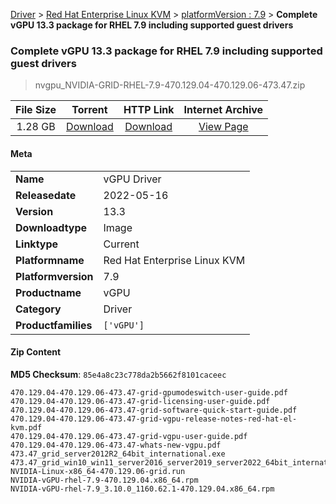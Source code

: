 
[Driver](/README.md)  >  [Red Hat Enterprise Linux KVM](/index/Driver/Red_Hat_Enterprise_Linux_KVM.md)  >  [platformVersion : 7.9](/index/Driver/Red_Hat_Enterprise_Linux_KVM/7.9.md)  >  **Complete vGPU 13.3 package for RHEL 7.9 including supported guest drivers**


###    Complete vGPU 13.3 package for RHEL 7.9 including supported guest drivers

> nvgpu_NVIDIA-GRID-RHEL-7.9-470.129.04-470.129.06-473.47.zip   


| **File Size** | **Torrent**  | **HTTP Link** | **Internet Archive** |
|:-------------:|:------------:|:-------------:|:--------------------:|
| 1.28 GB |  [Download](https://archive.org/download/nvgpu_NVIDIA-GRID-RHEL-7.9-470.129.04-470.129.06-473.47.zip/nvgpu_NVIDIA-GRID-RHEL-7.9-470.129.04-470.129.06-473.47.zip_archive.torrent)       | [Download](https://archive.org/compress/nvgpu_NVIDIA-GRID-RHEL-7.9-470.129.04-470.129.06-473.47.zip) | [View Page](https://archive.org/details/nvgpu_NVIDIA-GRID-RHEL-7.9-470.129.04-470.129.06-473.47.zip)       |

#### Meta

<table>
<tr><td><strong>Name</strong></td><td>vGPU Driver</td></tr>
<tr><td><strong>Releasedate</strong></td><td>2022-05-16</td></tr>
<tr><td><strong>Version</strong></td><td>13.3</td></tr>
<tr><td><strong>Downloadtype</strong></td><td>Image</td></tr>
<tr><td><strong>Linktype</strong></td><td>Current</td></tr>
<tr><td><strong>Platformname</strong></td><td>Red Hat Enterprise Linux KVM</td></tr>
<tr><td><strong>Platformversion</strong></td><td>7.9</td></tr>
<tr><td><strong>Productname</strong></td><td>vGPU</td></tr>
<tr><td><strong>Category</strong></td><td>Driver</td></tr>
<tr><td><strong>Productfamilies</strong></td><td><code>['vGPU']</code></td></tr>
</table>

#### Zip Content

**MD5 Checksum**: `85e4a8c23c778da2b5662f8101caceec`

```text
470.129.04-470.129.06-473.47-grid-gpumodeswitch-user-guide.pdf
470.129.04-470.129.06-473.47-grid-licensing-user-guide.pdf
470.129.04-470.129.06-473.47-grid-software-quick-start-guide.pdf
470.129.04-470.129.06-473.47-grid-vgpu-release-notes-red-hat-el-kvm.pdf
470.129.04-470.129.06-473.47-grid-vgpu-user-guide.pdf
470.129.04-470.129.06-473.47-whats-new-vgpu.pdf
473.47_grid_server2012R2_64bit_international.exe
473.47_grid_win10_win11_server2016_server2019_server2022_64bit_international.exe
NVIDIA-Linux-x86_64-470.129.06-grid.run
NVIDIA-vGPU-rhel-7.9-470.129.04.x86_64.rpm
NVIDIA-vGPU-rhel-7.9_3.10.0_1160.62.1-470.129.04.x86_64.rpm
```